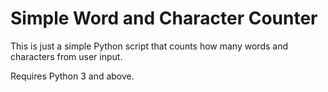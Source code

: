# Simple Word and Character Counter
This is just a simple Python script that counts how many words and characters from user input.

Requires Python 3 and above.
